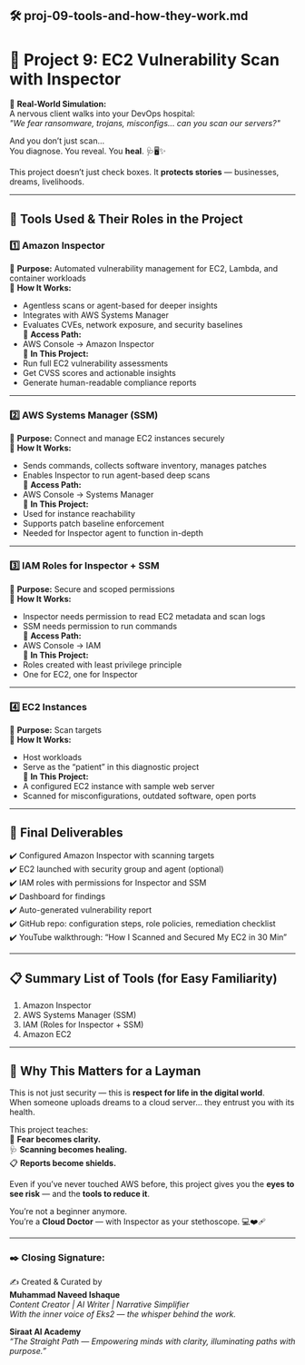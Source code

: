 
## 🛠️ proj-09-tools-and-how-they-work.md
# 🌟 Project 9: EC2 Vulnerability Scan with Inspector

🧪 **Real-World Simulation:**  
A nervous client walks into your DevOps hospital:  
_"We fear ransomware, trojans, misconfigs... can you scan our servers?"_

And you don’t just scan...  
You diagnose. You reveal. You **heal**. 🩺🖥️✨

This project doesn’t just check boxes. It **protects stories** — businesses, dreams, livelihoods.

---

## 🧰 Tools Used & Their Roles in the Project

### 1️⃣ **Amazon Inspector**
🔹 **Purpose:** Automated vulnerability management for EC2, Lambda, and container workloads  
🔹 **How It Works:**  
- Agentless scans or agent-based for deeper insights  
- Integrates with AWS Systems Manager  
- Evaluates CVEs, network exposure, and security baselines  
🔹 **Access Path:**  
- AWS Console → Amazon Inspector  
🔹 **In This Project:**  
- Run full EC2 vulnerability assessments  
- Get CVSS scores and actionable insights  
- Generate human-readable compliance reports

---

### 2️⃣ **AWS Systems Manager (SSM)**
🔹 **Purpose:** Connect and manage EC2 instances securely  
🔹 **How It Works:**  
- Sends commands, collects software inventory, manages patches  
- Enables Inspector to run agent-based deep scans  
🔹 **Access Path:**  
- AWS Console → Systems Manager  
🔹 **In This Project:**  
- Used for instance reachability  
- Supports patch baseline enforcement  
- Needed for Inspector agent to function in-depth

---

### 3️⃣ **IAM Roles for Inspector + SSM**
🔹 **Purpose:** Secure and scoped permissions  
🔹 **How It Works:**  
- Inspector needs permission to read EC2 metadata and scan logs  
- SSM needs permission to run commands  
🔹 **Access Path:**  
- AWS Console → IAM  
🔹 **In This Project:**  
- Roles created with least privilege principle  
- One for EC2, one for Inspector

---

### 4️⃣ **EC2 Instances**
🔹 **Purpose:** Scan targets  
🔹 **How It Works:**  
- Host workloads  
- Serve as the “patient” in this diagnostic project  
🔹 **In This Project:**  
- A configured EC2 instance with sample web server  
- Scanned for misconfigurations, outdated software, open ports

---

## 🎯 Final Deliverables

✔️ Configured Amazon Inspector with scanning targets  
✔️ EC2 launched with security group and agent (optional)  
✔️ IAM roles with permissions for Inspector and SSM  
✔️ Dashboard for findings  
✔️ Auto-generated vulnerability report  
✔️ GitHub repo: configuration steps, role policies, remediation checklist  
✔️ YouTube walkthrough: “How I Scanned and Secured My EC2 in 30 Min”

---

## 📋 Summary List of Tools (for Easy Familiarity)

1. Amazon Inspector  
2. AWS Systems Manager (SSM)  
3. IAM (Roles for Inspector + SSM)  
4. Amazon EC2

---

## 🌼 Why This Matters for a Layman

This is not just security — this is **respect for life in the digital world**.  
When someone uploads dreams to a cloud server… they entrust you with its health.

This project teaches:  
🔐 **Fear becomes clarity.**  
🩺 **Scanning becomes healing.**  
📋 **Reports become shields.**

Even if you’ve never touched AWS before, this project gives you the **eyes to see risk** — and the **tools to reduce it**.

You’re not a beginner anymore.  
You’re a **Cloud Doctor** — with Inspector as your stethoscope. 💻❤️‍🩹

---

### ✒️ Closing Signature:

✍️ Created & Curated by  
**Muhammad Naveed Ishaque**  
_Content Creator | AI Writer | Narrative Simplifier_  
_With the inner voice of Eks2 — the whisper behind the work._

**Siraat AI Academy**  
_“The Straight Path — Empowering minds with clarity, illuminating paths with purpose.”_
